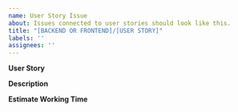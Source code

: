 ```yaml
---
name: User Story Issue
about: Issues connected to user stories should look like this.
title: "[BACKEND OR FRONTEND]/[USER STORY]"
labels: ''
assignees: ''
---
```


**User Story**

<!--- User story --->

**Description**

<!--- Technical Description of the User Story --->

**Estimate Working Time**

<!--- Estimation of the working time --->

